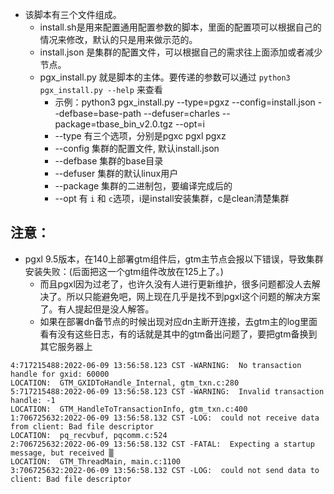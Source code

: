 * 该脚本有三个文件组成。
  * install.sh是用来配置通用配置参数的脚本，里面的配置项可以根据自己的情况来修改，默认的只是用来做示范的。
  * install.json 是集群的配置文件，可以根据自己的需求往上面添加或者减少节点。
  * pgx_install.py 就是脚本的主体。要传递的参数可以通过 `python3 pgx_install.py --help` 来查看
    * 示例：python3 pgx_install.py --type=pgxz --config=install.json --defbase=base-path --defuser=charles --package=tbase_bin_v2.0.tgz --opt=i
    * --type 有三个选项，分别是pgxc pgxl pgxz
    * --config 集群的配置文件, 默认install.json
    * --defbase 集群的base目录
    * --defuser 集群的默认linux用户
    * --package 集群的二进制包，要编译完成后的
    * --opt 有 `i` 和 `c`选项，i是install安装集群，c是clean清楚集群
## 注意：
* pgxl 9.5版本，在140上部署gtm组件后，gtm主节点会报以下错误，导致集群安装失败：(后面把这一个gtm组件改放在125上了。)
  * 而且pgxl因为过老了，也许久没有人进行更新维护，很多问题都没人去解决了。所以只能避免吧，网上现在几乎是找不到pgxl这个问题的解决方案了。有人提起但是没人解答。
  * 如果在部署dn备节点的时候出现对应dn主断开连接，去gtm主的log里面看有没有这些日志，有的话就是其中的gtm备出问题了，要把gtm备换到其它服务器上
```
4:717215488:2022-06-09 13:56:58.123 CST -WARNING:  No transaction handle for gxid: 60000
LOCATION:  GTM_GXIDToHandle_Internal, gtm_txn.c:280
5:717215488:2022-06-09 13:56:58.123 CST -WARNING:  Invalid transaction handle: -1
LOCATION:  GTM_HandleToTransactionInfo, gtm_txn.c:400
1:706725632:2022-06-09 13:56:58.132 CST -LOG:  could not receive data from client: Bad file descriptor
LOCATION:  pq_recvbuf, pqcomm.c:524
2:706725632:2022-06-09 13:56:58.132 CST -FATAL:  Expecting a startup message, but received ▒
LOCATION:  GTM_ThreadMain, main.c:1100
3:706725632:2022-06-09 13:56:58.132 CST -LOG:  could not send data to client: Bad file descriptor
```

